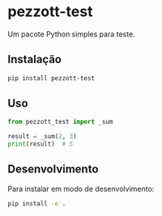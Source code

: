 # pezzott-test

Um pacote Python simples para teste.

## Instalação

```bash
pip install pezzott-test
```

## Uso

```python
from pezzott_test import _sum

result = _sum(2, 3)
print(result)  # 5
```

## Desenvolvimento

Para instalar em modo de desenvolvimento:

```bash
pip install -e .
```